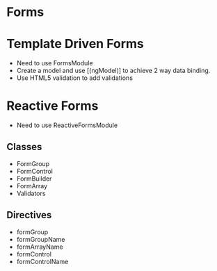 # Forms

# Template Driven Forms

* Need to use FormsModule
* Create a model and use [(ngModel)] to achieve 2 way data binding.
* Use HTML5 validation to add validations

# Reactive Forms

* Need to use ReactiveFormsModule

## Classes

* FormGroup
* FormControl
* FormBuilder
* FormArray
* Validators

## Directives

* formGroup
* formGroupName
* formArrayName
* formControl
* formControlName

